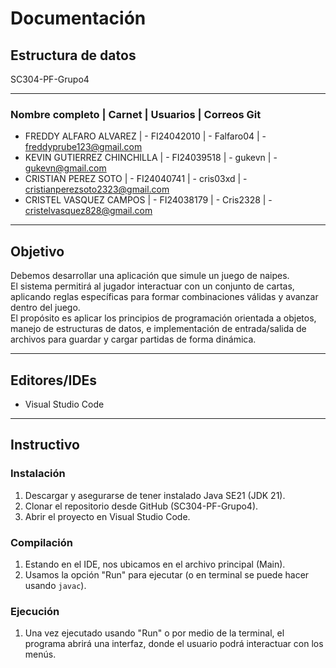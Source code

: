 # Documentación

## Estructura de datos
SC304-PF-Grupo4

---

###        Nombre completo         |       Carnet        |      Usuarios    |          Correos Git
                                                                    
- FREDDY ALFARO ALVAREZ      |   - FI24042010      |    - Falfaro04   |    - freddyprube123@gmail.com        
- KEVIN GUTIERREZ CHINCHILLA |   - FI24039518      |    - gukevn      |    - gukevn@gmail.com
- CRISTIAN PEREZ SOTO        |   - FI24040741      |    - cris03xd    |    - cristianperezsoto2323@gmail.com
- CRISTEL VASQUEZ CAMPOS     |   - FI24038179      |    - Cris2328    |    - cristelvasquez828@gmail.com
 

---

## Objetivo

Debemos desarrollar una aplicación que simule un juego de naipes.  
El sistema permitirá al jugador interactuar con un conjunto de cartas, aplicando reglas específicas para formar combinaciones válidas y avanzar dentro del juego.  
El propósito es aplicar los principios de programación orientada a objetos, manejo de estructuras de datos, e implementación de entrada/salida de archivos para guardar y cargar partidas de forma dinámica.

---

## Editores/IDEs
- Visual Studio Code

---

## Instructivo

### Instalación
1. Descargar y asegurarse de tener instalado Java SE21 (JDK 21).  
2. Clonar el repositorio desde GitHub (SC304-PF-Grupo4).  
3. Abrir el proyecto en Visual Studio Code.

### Compilación
1. Estando en el IDE, nos ubicamos en el archivo principal (Main).  
2. Usamos la opción "Run" para ejecutar (o en terminal se puede hacer usando `javac`).

### Ejecución
1. Una vez ejecutado usando "Run" o por medio de la terminal, el programa abrirá una interfaz, donde el usuario podrá interactuar con los menús.
